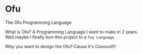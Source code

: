 # Ofu

The  Ofu Programming Language.

What is Ofu? A Programming Language I want to make in 2 years. Well,maybe I finally turn this project to a `Toy Language`

Why you want to design the Ofu? Cause it's Coooool!!!
